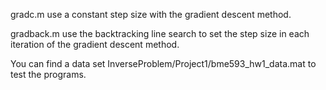 gradc.m use a constant step size with the gradient descent method.

gradback.m use the backtracking line search to set the step size in each iteration of the gradient descent method.

You can find a data set InverseProblem/Project1/bme593_hw1_data.mat to test the programs.
